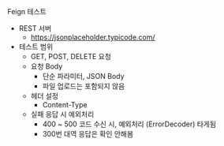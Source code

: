 Feign 테스트 

- REST 서버 
  - https://jsonplaceholder.typicode.com/
- 테스트 범위
  - GET, POST, DELETE 요청 
  - 요청 Body
    - 단순 파라미터, JSON Body 
    - 파일 업로드는 포함되지 않음 
  - 헤더 설정 
    - Content-Type 
  - 실패 응답 시 예외처리
    - 400 ~ 500 코드 수신 시, 예외처리 (ErrorDecoder) 타게됨 
    - 300번 대역 응답은 확인 안해봄 